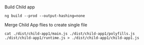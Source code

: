 
Build Child app
```shell
ng build --prod --output-hashing=none
```

Merge Child App flies to create single file

```shell
cat ./dist/child-app1/main.js ./dist/child-app1/polyfills.js ./dist/child-app1/runtime.js > ./dist/child-app1/child-app1.js
```
